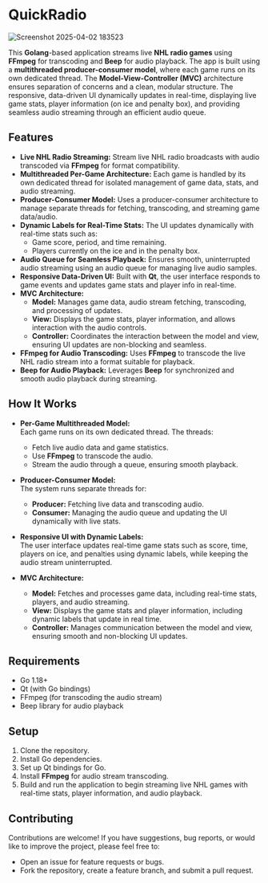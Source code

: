 # QuickRadio

![Screenshot 2025-04-02 183523](https://github.com/user-attachments/assets/10a8c91a-854d-43e1-8bd8-a7b308bf960f)

This **Golang**-based application streams live **NHL radio games** using **FFmpeg** for transcoding and **Beep** for audio playback. The app is built using a **multithreaded producer-consumer model**, where each game runs on its own dedicated thread. The **Model-View-Controller (MVC)** architecture ensures separation of concerns and a clean, modular structure. The responsive, data-driven UI dynamically updates in real-time, displaying live game stats, player information (on ice and penalty box), and providing seamless audio streaming through an efficient audio queue.

## Features
- **Live NHL Radio Streaming:** Stream live NHL radio broadcasts with audio transcoded via **FFmpeg** for format compatibility.
- **Multithreaded Per-Game Architecture:** Each game is handled by its own dedicated thread for isolated management of game data, stats, and audio streaming.
- **Producer-Consumer Model:** Uses a producer-consumer architecture to manage separate threads for fetching, transcoding, and streaming game data/audio.
- **Dynamic Labels for Real-Time Stats:** The UI updates dynamically with real-time stats such as:
  - Game score, period, and time remaining.
  - Players currently on the ice and in the penalty box.
- **Audio Queue for Seamless Playback:** Ensures smooth, uninterrupted audio streaming using an audio queue for managing live audio samples.
- **Responsive Data-Driven UI:** Built with **Qt**, the user interface responds to game events and updates game stats and player info in real-time.
- **MVC Architecture:**
  - **Model:** Manages game data, audio stream fetching, transcoding, and processing of updates.
  - **View:** Displays the game stats, player information, and allows interaction with the audio controls.
  - **Controller:** Coordinates the interaction between the model and view, ensuring UI updates are non-blocking and seamless.
- **FFmpeg for Audio Transcoding:** Uses **FFmpeg** to transcode the live NHL radio stream into a format suitable for playback.
- **Beep for Audio Playback:** Leverages **Beep** for synchronized and smooth audio playback during streaming.

## How It Works
- **Per-Game Multithreaded Model:**  
  Each game runs on its own dedicated thread. The threads:
  - Fetch live audio data and game statistics.
  - Use **FFmpeg** to transcode the audio.
  - Stream the audio through a queue, ensuring smooth playback.
  
- **Producer-Consumer Model:**  
  The system runs separate threads for:
  - **Producer:** Fetching live data and transcoding audio.
  - **Consumer:** Managing the audio queue and updating the UI dynamically with live stats.
  
- **Responsive UI with Dynamic Labels:**  
  The user interface updates real-time game stats such as score, time, players on ice, and penalties using dynamic labels, while keeping the audio stream uninterrupted.

- **MVC Architecture:**  
  - **Model:** Fetches and processes game data, including real-time stats, players, and audio streaming.
  - **View:** Displays the game stats and player information, including dynamic labels that update in real time.
  - **Controller:** Manages communication between the model and view, ensuring smooth and non-blocking UI updates.

## Requirements
- Go 1.18+
- Qt (with Go bindings)
- FFmpeg (for transcoding the audio stream)
- Beep library for audio playback

## Setup
1. Clone the repository.
2. Install Go dependencies.
3. Set up Qt bindings for Go.
4. Install **FFmpeg** for audio stream transcoding.
5. Build and run the application to begin streaming live NHL games with real-time stats, player information, and audio playback.

## Contributing
Contributions are welcome! If you have suggestions, bug reports, or would like to improve the project, please feel free to:
- Open an issue for feature requests or bugs.
- Fork the repository, create a feature branch, and submit a pull request.
